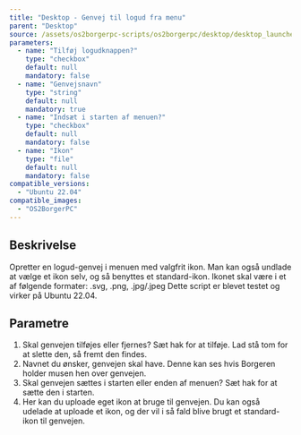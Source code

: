 ```yaml
---
title: "Desktop - Genvej til logud fra menu"
parent: "Desktop"
source: /assets/os2borgerpc-scripts/os2borgerpc/desktop/desktop_launcher_logout_button_icon.sh
parameters:
  - name: "Tilføj logudknappen?"
    type: "checkbox"
    default: null
    mandatory: false
  - name: "Genvejsnavn"
    type: "string"
    default: null
    mandatory: true
  - name: "Indsæt i starten af menuen?"
    type: "checkbox"
    default: null
    mandatory: false
  - name: "Ikon"
    type: "file"
    default: null
    mandatory: false
compatible_versions:
  - "Ubuntu 22.04"
compatible_images:
  - "OS2BorgerPC"
---
```


## Beskrivelse
Opretter en logud-genvej i menuen med valgfrit ikon. Man kan også undlade at vælge et ikon selv, og så benyttes et standard-ikon. Ikonet skal være i et af følgende formater: 
.svg, .png, .jpg/.jpeg
Dette script er blevet testet og virker på Ubuntu 22.04.

## Parametre
1. Skal genvejen tilføjes eller fjernes? 
    Sæt hak for at tilføje.
    Lad stå tom for at slette den, så fremt den findes.
2. Navnet du ønsker, genvejen skal have. Denne kan ses hvis Borgeren holder musen hen over genvejen.
3. Skal genvejen sættes i starten eller enden af menuen?
    Sæt hak for at sætte den i starten.
4. Her kan du uploade eget ikon at bruge til genvejen. Du kan også udelade at uploade et ikon, og der vil i så fald blive brugt et standard-ikon til genvejen.

